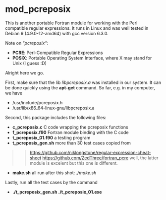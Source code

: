 # mod_pcreposix

This is another portable Fortran module for working with the Perl compatible regular expressions. It runs in Linux and was well tested in Debian 9 (4.9.0-12-amd64) with gcc version 6.3.0.

Note on _"pcreposix"_: 
+ **PCRE**: Perl-Compatible Regular Expressions
+ **POSIX**: Portable Operating System Interface, where X may stand for Unix (I guess :D)

Alright here we go. 

First, make sure that the lib _libpcreposix.a_ was installed in our system. It can be done quickly using the **apt-get** command. So far, e.g. in my computer, we have 
+ /usr/include/pcreposix.h
+ /usr/lib/x86_64-linux-gnu/libpcreposix.a

Second, this package includes the following files:
+ **c_pcreposix.c** C code wrapping the pcreposix functions
+ **f_pcreposix.f90** Fortran module binding with the C code
+ **t_pcreposix_01.f90** a testing program 
+ **t_pcreposix_gen.sh** more than 30 test cases copied from 
>> https://github.com/niklongstone/regular-expression-cheat-sheet
>> https://github.com/ZedThree/fortran_pcre
well, the latter module is excelent but this one is different.
+ **make.sh** all run after this shot: _./make.sh_

Lastly, run all the test cases by the command 
+ **./t_pcreposix_gen.sh ./t_pcreposix_01.exe**
